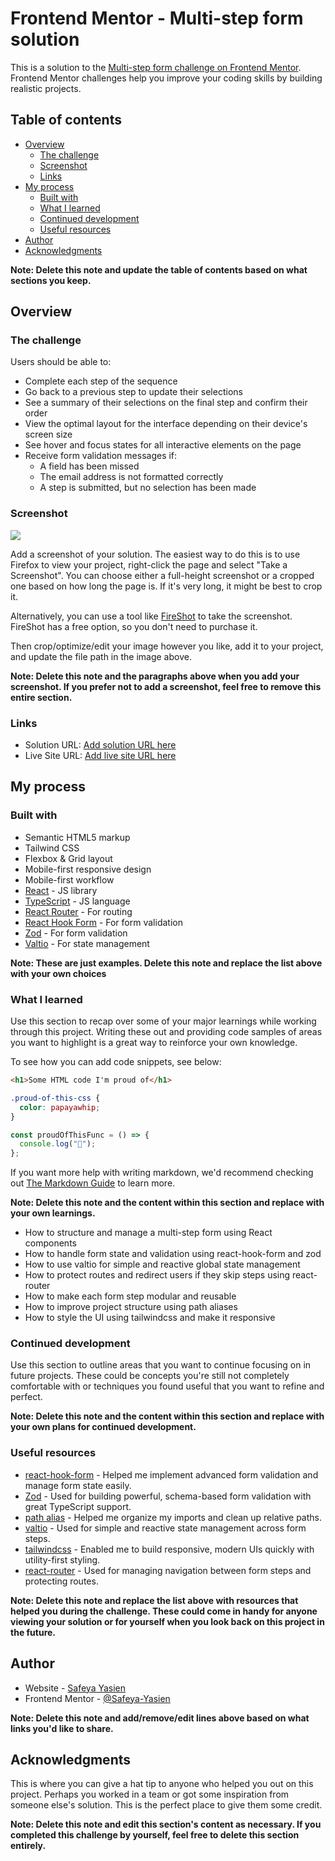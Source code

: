 # Frontend Mentor - Multi-step form solution

This is a solution to the [Multi-step form challenge on Frontend Mentor](https://www.frontendmentor.io/challenges/multistep-form-YVAnSdqQBJ). Frontend Mentor challenges help you improve your coding skills by building realistic projects.

## Table of contents

- [Overview](#overview)
  - [The challenge](#the-challenge)
  - [Screenshot](#screenshot)
  - [Links](#links)
- [My process](#my-process)
  - [Built with](#built-with)
  - [What I learned](#what-i-learned)
  - [Continued development](#continued-development)
  - [Useful resources](#useful-resources)
- [Author](#author)
- [Acknowledgments](#acknowledgments)

**Note: Delete this note and update the table of contents based on what sections you keep.**

## Overview

### The challenge

Users should be able to:

- Complete each step of the sequence
- Go back to a previous step to update their selections
- See a summary of their selections on the final step and confirm their order
- View the optimal layout for the interface depending on their device's screen size
- See hover and focus states for all interactive elements on the page
- Receive form validation messages if:
  - A field has been missed
  - The email address is not formatted correctly
  - A step is submitted, but no selection has been made

### Screenshot

![](./screenshot.jpg)

Add a screenshot of your solution. The easiest way to do this is to use Firefox to view your project, right-click the page and select "Take a Screenshot". You can choose either a full-height screenshot or a cropped one based on how long the page is. If it's very long, it might be best to crop it.

Alternatively, you can use a tool like [FireShot](https://getfireshot.com/) to take the screenshot. FireShot has a free option, so you don't need to purchase it.

Then crop/optimize/edit your image however you like, add it to your project, and update the file path in the image above.

**Note: Delete this note and the paragraphs above when you add your screenshot. If you prefer not to add a screenshot, feel free to remove this entire section.**

### Links

- Solution URL: [Add solution URL here](https://github.com/Safeya-Yasien/multi-step-form)
- Live Site URL: [Add live site URL here](https://multi-step-form-frontendmentor2025.netlify.app/)

## My process

### Built with

- Semantic HTML5 markup
- Tailwind CSS
- Flexbox & Grid layout
- Mobile-first responsive design
- Mobile-first workflow
- [React](https://reactjs.org/) - JS library
- [TypeScript](https://www.typescriptlang.org/) - JS language
- [React Router](https://reactrouter.com/) - For routing
- [React Hook Form](https://react-hook-form.com/) - For form validation
- [Zod](https://zod.dev/) - For form validation
- [Valtio](https://valtio.dev/docs/introduction/getting-started) - For state management

**Note: These are just examples. Delete this note and replace the list above with your own choices**

### What I learned

Use this section to recap over some of your major learnings while working through this project. Writing these out and providing code samples of areas you want to highlight is a great way to reinforce your own knowledge.

To see how you can add code snippets, see below:

```html
<h1>Some HTML code I'm proud of</h1>
```

```css
.proud-of-this-css {
  color: papayawhip;
}
```

```js
const proudOfThisFunc = () => {
  console.log("🎉");
};
```

If you want more help with writing markdown, we'd recommend checking out [The Markdown Guide](https://www.markdownguide.org/) to learn more.

**Note: Delete this note and the content within this section and replace with your own learnings.**

- How to structure and manage a multi-step form using React components
- How to handle form state and validation using react-hook-form and zod
- How to use valtio for simple and reactive global state management
- How to protect routes and redirect users if they skip steps using react-router
- How to make each form step modular and reusable
- How to improve project structure using path aliases
- How to style the UI using tailwindcss and make it responsive

### Continued development

Use this section to outline areas that you want to continue focusing on in future projects. These could be concepts you're still not completely comfortable with or techniques you found useful that you want to refine and perfect.

**Note: Delete this note and the content within this section and replace with your own plans for continued development.**

### Useful resources

- [react-hook-form](https://react-hook-form.com/) - Helped me implement advanced form validation and manage form state easily.
- [Zod](https://zod.dev/) - Used for building powerful, schema-based form validation with great TypeScript support.
- [path alias](https://medium.com/@ssafeya5/set-up-path-aliases-in-your-typescript-vite-project-4bc9750c9221) - Helped me organize my imports and clean up relative paths.
- [valtio](https://valtio.dev/docs/introduction/getting-started) - Used for simple and reactive state management across form steps.
- [tailwindcss](https://tailwindcss.com/) - Enabled me to build responsive, modern UIs quickly with utility-first styling.
- [react-router](https://reactrouter.com/) - Used for managing navigation between form steps and protecting routes.

**Note: Delete this note and replace the list above with resources that helped you during the challenge. These could come in handy for anyone viewing your solution or for yourself when you look back on this project in the future.**

## Author

- Website - [Safeya Yasien](https://safeya-yasien-portfolio.netlify.app/)
- Frontend Mentor - [@Safeya-Yasien](https://www.frontendmentor.io/profile/Safeya-Yasien)

**Note: Delete this note and add/remove/edit lines above based on what links you'd like to share.**

## Acknowledgments

This is where you can give a hat tip to anyone who helped you out on this project. Perhaps you worked in a team or got some inspiration from someone else's solution. This is the perfect place to give them some credit.

**Note: Delete this note and edit this section's content as necessary. If you completed this challenge by yourself, feel free to delete this section entirely.**

